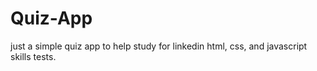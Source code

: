 # Quiz-App
just a simple quiz app to help study for linkedin html, css, and javascript skills tests.
